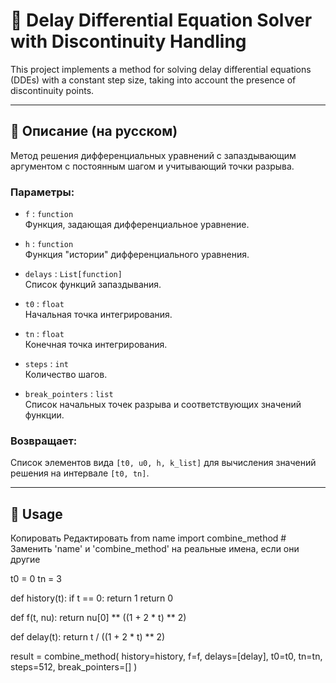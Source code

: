 # 🧮 Delay Differential Equation Solver with Discontinuity Handling

This project implements a method for solving delay differential equations (DDEs) with a constant step size, taking into account the presence of discontinuity points.

---

## 📌 Описание (на русском)

Метод решения дифференциальных уравнений с запаздывающим аргументом с постоянным шагом и учитывающий точки разрыва.

### Параметры:

- `f` : `function`  
  Функция, задающая дифференциальное уравнение.

- `h` : `function`  
  Функция "истории" дифференциального уравнения.

- `delays` : `List[function]`  
  Список функций запаздывания.

- `t0` : `float`  
  Начальная точка интегрирования.

- `tn` : `float`  
  Конечная точка интегрирования.

- `steps` : `int`  
  Количество шагов.

- `break_pointers` : `list`  
  Список начальных точек разрыва и соответствующих значений функции.

### Возвращает:
Список элементов вида `[t0, u0, h, k_list]` для вычисления значений решения на интервале `[t0, tn]`.

---

## 🚀 Usage

Копировать
Редактировать
from name import combine_method  # Заменить 'name' и 'combine_method' на реальные имена, если они другие

t0 = 0
tn = 3

def history(t):
    if t == 0:
        return 1
    return 0

def f(t, nu):
    return nu[0] ** ((1 + 2 * t) ** 2)

def delay(t):
    return t / ((1 + 2 * t) ** 2)

result = combine_method(
    history=history,
    f=f,
    delays=[delay],
    t0=t0,
    tn=tn,
    steps=512,
    break_pointers=[]
)

